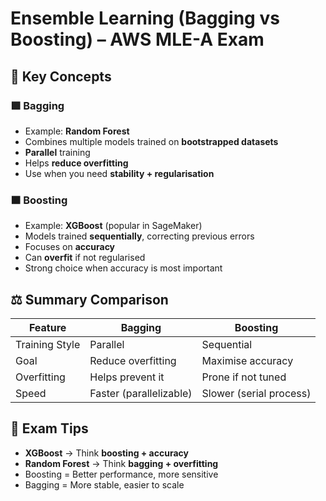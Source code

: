 # Ensemble Learning (Bagging vs Boosting) – AWS MLE-A Exam

## 🧠 Key Concepts

### 🟩 Bagging
- Example: **Random Forest**
- Combines multiple models trained on **bootstrapped datasets**
- **Parallel** training
- Helps **reduce overfitting**
- Use when you need **stability + regularisation**

### 🟧 Boosting
- Example: **XGBoost** (popular in SageMaker)
- Models trained **sequentially**, correcting previous errors
- Focuses on **accuracy**
- Can **overfit** if not regularised
- Strong choice when accuracy is most important

## ⚖️ Summary Comparison

| Feature        | Bagging               | Boosting               |
|----------------|------------------------|-------------------------|
| Training Style | Parallel               | Sequential              |
| Goal           | Reduce overfitting     | Maximise accuracy       |
| Overfitting    | Helps prevent it       | Prone if not tuned      |
| Speed          | Faster (parallelizable)| Slower (serial process) |

## 🧪 Exam Tips

- **XGBoost** → Think **boosting + accuracy**
- **Random Forest** → Think **bagging + overfitting**
- Boosting = Better performance, more sensitive
- Bagging = More stable, easier to scale
